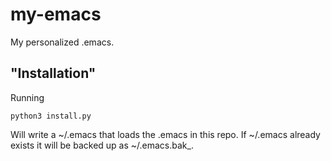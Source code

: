 # my-emacs
My personalized .emacs.

## "Installation"

Running

```
python3 install.py
```

Will write a ~/.emacs that loads the .emacs in this repo. If ~/.emacs already exists it will be backed up as ~/.emacs.bak_<date>.
